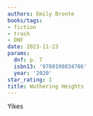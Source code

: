 ```yaml
---
authors: Emily Bronte
books/tags:
- fiction
- trash
- DNF
date: 2023-11-23
params:
  dnf: p. 7
  isbn13: '9780198834786'
  year: '2020'
star_rating: 1
title: Wuthering Heights
---
```


Yikes

<!--more-->